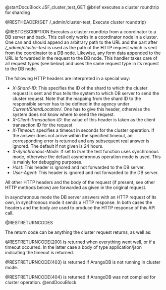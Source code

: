 
@startDocuBlock JSF_cluster_test_GET
@brief executes a cluster roundtrip for sharding

@RESTHEADER{GET /_admin/cluster-test, Execute cluster roundtrip}

@RESTDESCRIPTION
Executes a cluster roundtrip from a coordinator to a DB server and
back. This call only works in a coordinator node in a cluster.
One can and should append an arbitrary path to the URL and the
part after */_admin/cluster-test* is used as the path of the HTTP
request which is sent from the coordinator to a DB node. Likewise,
any form data appended to the URL is forwarded in the request to the
DB node. This handler takes care of all request types (see below)
and uses the same request type in its request to the DB node.

The following HTTP headers are interpreted in a special way:

  - *X-Shard-ID*: This specifies the ID of the shard to which the
    cluster request is sent and thus tells the system to which DB server
    to send the cluster request. Note that the mapping from the
    shard ID to the responsible server has to be defined in the
    agency under *Current/ShardLocation/<shardID>*. One has to give
    this header, otherwise the system does not know where to send
    the request.
  - *X-Client-Transaction-ID*: the value of this header is taken
    as the client transaction ID for the request
  - *X-Timeout*: specifies a timeout in seconds for the cluster
    operation. If the answer does not arrive within the specified
    timeout, an corresponding error is returned and any subsequent
    real answer is ignored. The default if not given is 24 hours.
  - *X-Synchronous-Mode*: If set to *true* the test function uses
    synchronous mode, otherwise the default asynchronous operation
    mode is used. This is mainly for debugging purposes.
  - *Host*: This header is ignored and not forwarded to the DB server.
  - *User-Agent*: This header is ignored and not forwarded to the DB
    server.

All other HTTP headers and the body of the request (if present, see
other HTTP methods below) are forwarded as given in the original request.

In asynchronous mode the DB server answers with an HTTP request of its
own, in synchronous mode it sends a HTTP response. In both cases the
headers and the body are used to produce the HTTP response of this
API call.

@RESTRETURNCODES

The return code can be anything the cluster request returns, as well as:

@RESTRETURNCODE{200}
is returned when everything went well, or if a timeout occurred. In the
latter case a body of type application/json indicating the timeout
is returned.

@RESTRETURNCODE{403}
is returned if ArangoDB is not running in cluster mode.

@RESTRETURNCODE{404}
is returned if ArangoDB was not compiled for cluster operation.
@endDocuBlock

